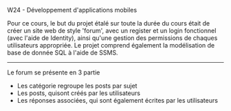 W24 - Développement d'applications mobiles

Pour ce cours, le but du projet étalé sur toute la durée du cours était de créer un site web de style 'forum', avec un register et un login fonctionnel (avec l'aide de Identity), ainsi qu'une gestion des permissions de chaques utilisateurs appropriée. Le projet comprend également la modélisation de base de donnée SQL à l'aide de SSMS.

<hr>

Le forum se présente en 3 partie 
<ul>
    <li>Les catégorie regroupe les posts par sujet</li>
    <li>Les posts, quisont créés par les utilisateurs</li>
    <li>Les réponses associées, qui sont également écrites par les utilisateurs</li>
</ul>





    
    
